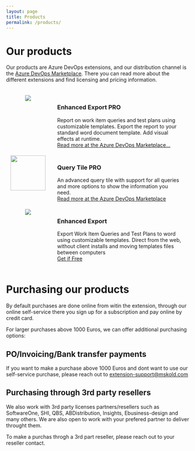```yaml
---
layout: page
title: Products
permalink: /products/
---
```

<style>
    .products-cell{
        margin-right:20px;
        padding-right:20px;
        }
</style>

# Our products 
Our products are Azure DevOps extensions, and our distribution channel is the [Azure DevOps Marketplace](https://marketplace.visualstudio.com). There you can read more about the different extensions and find licensing and pricing information.

<div class="products-table" style="display: table; width: 100%; border-collapse: separate; border-spacing: 0 20px;">
	<div class="products-row" style="display: table-row;">
		<div class="products-cell" style="display: table-cell; vertical-align: top; width: 120px;text-align: center;">
			<img class="extension-logo" src="../img/EnhancedExportPRO-logo.png" />
		</div>
		<div class="products-cell" style="display: table-cell; vertical-align: top;">
			<h3>Enhanced Export PRO </h3>
			Report on work item queries and test plans using customizable templates. Export the report to your standard word document template. Add visual effects at runtime.
			<div class="getExtension"><a  href="https://marketplace.visualstudio.com/items?itemName=mskold.mskold-PRO-EnhancedExport">Read more at the Azure DevOps Marketplace...</a></div>
		</div>
	</div>
	<div class="products-row" style="display: table-row;">
		<div class="products-cell" style="display: table-cell; vertical-align: top; width: 120px;text-align: center;">
			<img class="extension-logo" src="../img/QueryTilePRO-logo.png"  width=96 />
		</div>
		<div class="products-cell" style="display: table-cell; vertical-align: top;">
			<h3>Query Tile PRO </h3>
			An advanced query tile with support for all queries and more options to show the information you need.
			<div class="getExtension"><a href="https://marketplace.visualstudio.com/items?itemName=mskold.mskold-Query-Tile-PRO">Read more at the Azure DevOps Marketplace</a></div>
		</div>
	</div>
	<div class="products-row" style="display: table-row;">
		<div class="products-cell" style="display: table-cell; vertical-align: top; width: 120px;text-align: center;">
			<img class="extension-logo" src="../img/EnhancedExportFree-logo.png" />
		</div>
		<div class="products-cell" style="display: table-cell; vertical-align: top;">
			<h3>Enhanced Export</h3>
			Export Work Item Queries and Test Plans to word using customizable templates. Direct from the web, without client installs and moving templates files between computers
			<div class="getExtension"><a href="https://marketplace.visualstudio.com/items?itemName=mskold.mskold-enhanced-export" >Get if Free</a></div>
		</div>
	</div>
</div>

# Purchasing our products 
By default purchases are done online from witin the extension, through our online self-service there you sign up for a subscription and pay online by credit card. 

For larger purchases above 1000 Euros, we can offer additional purchasing options:
## PO/Invoicing/Bank transfer payments
If you want to make a purchase above 1000 Euros and dont want to use our self-service purchase, please reach out to [extension-support@mskold.com](mailto://extension-support@mskold.com)

## Purchasing through 3rd party resellers 
We also work with 3rd party licenses partners/resellers such as SoftwareOne, SHI, QBS, ABDistribution, Insights, Ebusiness-design and many others. 
We are also open to work with your prefered partner to deliver throught them. 

To make a purchas throgh a 3rd part reseller, please reach out to your reseller contact. 

